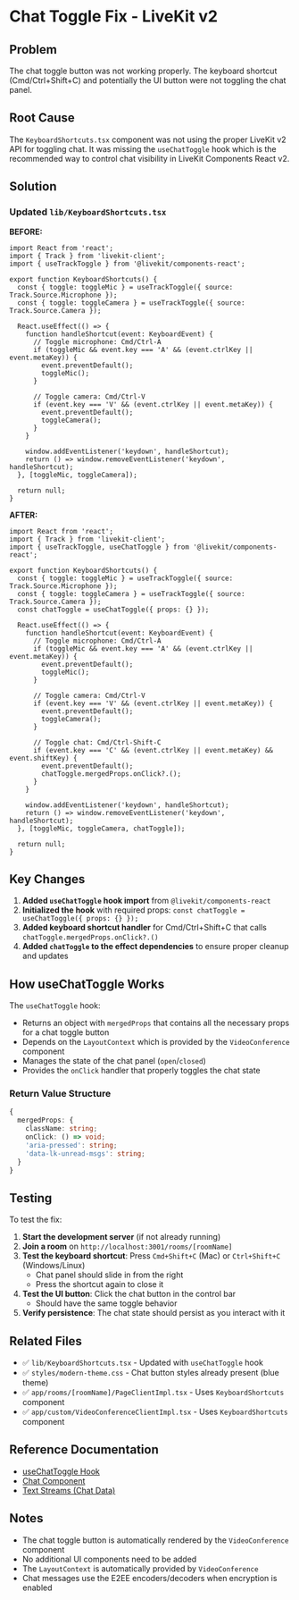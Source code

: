 # Chat Toggle Fix - LiveKit v2

## Problem
The chat toggle button was not working properly. The keyboard shortcut (Cmd/Ctrl+Shift+C) and potentially the UI button were not toggling the chat panel.

## Root Cause
The `KeyboardShortcuts.tsx` component was not using the proper LiveKit v2 API for toggling chat. It was missing the `useChatToggle` hook which is the recommended way to control chat visibility in LiveKit Components React v2.

## Solution

### Updated `lib/KeyboardShortcuts.tsx`

**BEFORE:**
```tsx
import React from 'react';
import { Track } from 'livekit-client';
import { useTrackToggle } from '@livekit/components-react';

export function KeyboardShortcuts() {
  const { toggle: toggleMic } = useTrackToggle({ source: Track.Source.Microphone });
  const { toggle: toggleCamera } = useTrackToggle({ source: Track.Source.Camera });

  React.useEffect(() => {
    function handleShortcut(event: KeyboardEvent) {
      // Toggle microphone: Cmd/Ctrl-A
      if (toggleMic && event.key === 'A' && (event.ctrlKey || event.metaKey)) {
        event.preventDefault();
        toggleMic();
      }

      // Toggle camera: Cmd/Ctrl-V
      if (event.key === 'V' && (event.ctrlKey || event.metaKey)) {
        event.preventDefault();
        toggleCamera();
      }
    }

    window.addEventListener('keydown', handleShortcut);
    return () => window.removeEventListener('keydown', handleShortcut);
  }, [toggleMic, toggleCamera]);

  return null;
}
```

**AFTER:**
```tsx
import React from 'react';
import { Track } from 'livekit-client';
import { useTrackToggle, useChatToggle } from '@livekit/components-react';

export function KeyboardShortcuts() {
  const { toggle: toggleMic } = useTrackToggle({ source: Track.Source.Microphone });
  const { toggle: toggleCamera } = useTrackToggle({ source: Track.Source.Camera });
  const chatToggle = useChatToggle({ props: {} });

  React.useEffect(() => {
    function handleShortcut(event: KeyboardEvent) {
      // Toggle microphone: Cmd/Ctrl-A
      if (toggleMic && event.key === 'A' && (event.ctrlKey || event.metaKey)) {
        event.preventDefault();
        toggleMic();
      }

      // Toggle camera: Cmd/Ctrl-V
      if (event.key === 'V' && (event.ctrlKey || event.metaKey)) {
        event.preventDefault();
        toggleCamera();
      }

      // Toggle chat: Cmd/Ctrl-Shift-C
      if (event.key === 'C' && (event.ctrlKey || event.metaKey) && event.shiftKey) {
        event.preventDefault();
        chatToggle.mergedProps.onClick?.();
      }
    }

    window.addEventListener('keydown', handleShortcut);
    return () => window.removeEventListener('keydown', handleShortcut);
  }, [toggleMic, toggleCamera, chatToggle]);

  return null;
}
```

## Key Changes

1. **Added `useChatToggle` hook import** from `@livekit/components-react`
2. **Initialized the hook** with required props: `const chatToggle = useChatToggle({ props: {} });`
3. **Added keyboard shortcut handler** for Cmd/Ctrl+Shift+C that calls `chatToggle.mergedProps.onClick?.()`
4. **Added `chatToggle` to the effect dependencies** to ensure proper cleanup and updates

## How useChatToggle Works

The `useChatToggle` hook:
- Returns an object with `mergedProps` that contains all the necessary props for a chat toggle button
- Depends on the `LayoutContext` which is provided by the `VideoConference` component
- Manages the state of the chat panel (`open`/`closed`)
- Provides the `onClick` handler that properly toggles the chat state

### Return Value Structure
```typescript
{
  mergedProps: {
    className: string;
    onClick: () => void;
    'aria-pressed': string;
    'data-lk-unread-msgs': string;
  }
}
```

## Testing

To test the fix:

1. **Start the development server** (if not already running)
2. **Join a room** on `http://localhost:3001/rooms/[roomName]`
3. **Test the keyboard shortcut**: Press `Cmd+Shift+C` (Mac) or `Ctrl+Shift+C` (Windows/Linux)
   - Chat panel should slide in from the right
   - Press the shortcut again to close it
4. **Test the UI button**: Click the chat button in the control bar
   - Should have the same toggle behavior
5. **Verify persistence**: The chat state should persist as you interact with it

## Related Files

- ✅ `lib/KeyboardShortcuts.tsx` - Updated with `useChatToggle` hook
- ✅ `styles/modern-theme.css` - Chat button styles already present (blue theme)
- ✅ `app/rooms/[roomName]/PageClientImpl.tsx` - Uses `KeyboardShortcuts` component
- ✅ `app/custom/VideoConferenceClientImpl.tsx` - Uses `KeyboardShortcuts` component

## Reference Documentation

- [useChatToggle Hook](https://docs.livekit.io/reference/components/react/hook/usechattoggle/)
- [Chat Component](https://docs.livekit.io/reference/components/react/component/chat/)
- [Text Streams (Chat Data)](https://docs.livekit.io/home/client/data/text-streams/)

## Notes

- The chat toggle button is automatically rendered by the `VideoConference` component
- No additional UI components need to be added
- The `LayoutContext` is automatically provided by `VideoConference`
- Chat messages use the E2EE encoders/decoders when encryption is enabled

